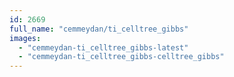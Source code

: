 ```yaml
---
id: 2669
full_name: "cemmeydan/ti_celltree_gibbs"
images: 
  - "cemmeydan-ti_celltree_gibbs-latest"
  - "cemmeydan-ti_celltree_gibbs-celltree_gibbs"
---
```


